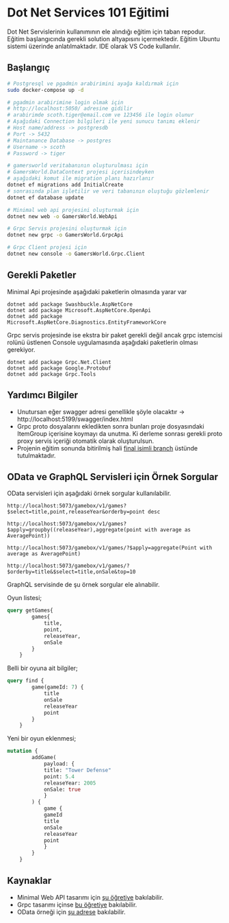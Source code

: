 # Dot Net Services 101 Eğitimi

Dot Net Servislerinin kullanımının ele alındığı eğitim için taban repodur. Eğitim başlangıcında gerekli solution altyapısını içermektedir. Eğitim Ubuntu sistemi üzerinde anlatılmaktadır. IDE olarak VS Code kullanılır.

## Başlangıç

```bash
# Postgresql ve pgadmin arabirimini ayağa kaldırmak için
sudo docker-compose up -d

# pgadmin arabirimine login olmak için
# http://localhost:5050/ adresine gidilir
# arabirimde scoth.tiger@email.com ve 123456 ile login olunur
# Aşağıdaki Connection bilgileri ile yeni sunucu tanımı eklenir
# Host name/address -> postgresdb
# Port -> 5432
# Maintanance Database -> postgres
# Username -> scoth
# Password -> tiger

# gamersworld veritabanının oluşturulması için
# GamersWorld.DataContext projesi içerisindeyken
# aşağıdaki komut ile migration planı hazırlanır
dotnet ef migrations add InitialCreate
# sonrasında plan işletilir ve veri tabanının oluştuğu gözlemlenir
dotnet ef database update

# Minimal web api projesini oluşturmak için
dotnet new web -o GamersWorld.WebApi

# Grpc Servis projesini oluşturmak için
dotnet new grpc -o GamersWorld.GrpcApi

# Grpc Client projesi için
dotnet new console -o GamersWorld.Grpc.Client
```

## Gerekli Paketler

Minimal Api projesinde aşağıdaki paketlerin olmasında yarar var

```text
dotnet add package Swashbuckle.AspNetCore
dotnet add package Microsoft.AspNetCore.OpenApi
dotnet add package Microsoft.AspNetCore.Diagnostics.EntityFrameworkCore
```

Grpc servis projesinde ise ekstra bir paket gerekli değil ancak grpc istemcisi rolünü üstlenen Console uygulamasında aşağıdaki paketlerin olması gerekiyor.

```text
dotnet add package Grpc.Net.Client
dotnet add package Google.Protobuf
dotnet add package Grpc.Tools
```

## Yardımcı Bilgiler

- Unutursan eğer swagger adresi genellikle şöyle olacaktır -> http://localhost:5199/swagger/index.html
- Grpc proto dosyalarını ekledikten sonra bunları proje dosyasındaki ItemGroup içerisine koymayı da unutma. Ki derleme sonrası gerekli proto proxy servis içeriği otomatik olarak oluşturulsun.
- Projenin eğitim sonunda bitirilmiş hali [final isimli branch](https://github.com/buraksenyurt/DotNetServices_101/tree/final) üstünde tutulmaktadır.

## OData ve GraphQL Servisleri için Örnek Sorgular

OData servisleri için aşağıdaki örnek sorgular kullanılabilir.

```text
http://localhost:5073/gamebox/v1/games?$select=title,point,releaseYear&orderby=point desc

http://localhost:5073/gamebox/v1/games?$apply=groupby((releaseYear),aggregate(point with average as AveragePoint))

http://localhost:5073/gamebox/v1/games/?$apply=aggregate(Point with average as AveragePoint)

http://localhost:5073/gamebox/v1/games/?$orderby=title&$select=title,onSale&top=10
```

GraphQL servisinde de şu örnek sorgular ele alınabilir.

Oyun listesi;

```graphql
query getGames{
        games{
            title,
            point,
            releaseYear,
            onSale
        }
    }
```

Belli bir oyuna ait bilgiler;

```graphql
query find {
        game(gameId: 7) {
            title
            onSale
            releaseYear
            point
        }
    }
```

Yeni bir oyun eklenmesi;

```graphql
mutation {
        addGame(
            payload: {
            title: "Tower Defense"
            point: 5.4
            releaseYear: 2005
            onSale: true
            }
        ) {
            game {
            gameId
            title
            onSale
            releaseYear
            point
            }
        }
    }
```

## Kaynaklar

- Minimal Web API tasarımı için [şu öğretiye](https://learn.microsoft.com/en-us/aspnet/core/tutorials/min-web-api?view=aspnetcore-8.0&tabs=visual-studio-code) bakılabilir.
- Grpc tasarımı içinse [bu öğretiye](https://learn.microsoft.com/en-us/aspnet/core/tutorials/grpc/grpc-start?view=aspnetcore-8.0&tabs=visual-studio-code) bakılabilir.
- OData örneği için [şu adrese](https://github.com/buraksenyurt/odata-challenge/tree/main) bakılabilir.
